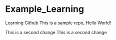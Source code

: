 # Example_Learning
Learning Github
This is a sample repo, Hello World!

This is a second change
This is a second change
